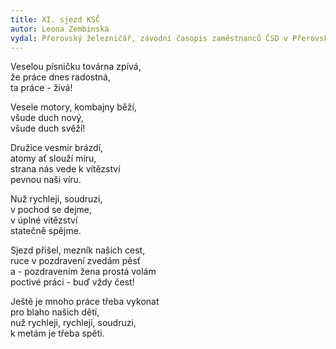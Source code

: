 ```yaml
---
title: XI. sjezd KSČ
autor: Leona Zembinská
vydal: Přerovský železničář, závodní časopis zaměstnanců ČSD v Přerovském železničním uzlu, 1958
---
```


Veselou písničku továrna zpívá,  
že práce dnes radostná,  
ta práce - živá!

Vesele motory, kombajny běží,  
všude duch nový,   
všude duch svěží!

Družice vesmír brázdí,   
atomy ať slouží míru,  
strana nás vede k vítězství    
pevnou naši víru.

Nuž rychleji, soudruzi,   
v pochod se dejme,   
v úplné vítězství    
statečně spějme.

Sjezd přišel, mezník našich cest,  
ruce v pozdravení zvedám pěsť   
a - pozdravením žena prostá volám   
poctivé práci - buď vždy čest!

Ještě je mnoho práce třeba vykonat  
pro blaho našich dětí,   
nuž rychleji, rychleji, soudruzi,  
k metám je třeba spěti.

